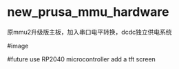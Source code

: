 # new_prusa_mmu_hardware
原mmu2升级版主板，加入串口电平转换，dcdc独立供电系统

#image

#future
use RP2040 microcontroller   add a tft screen
